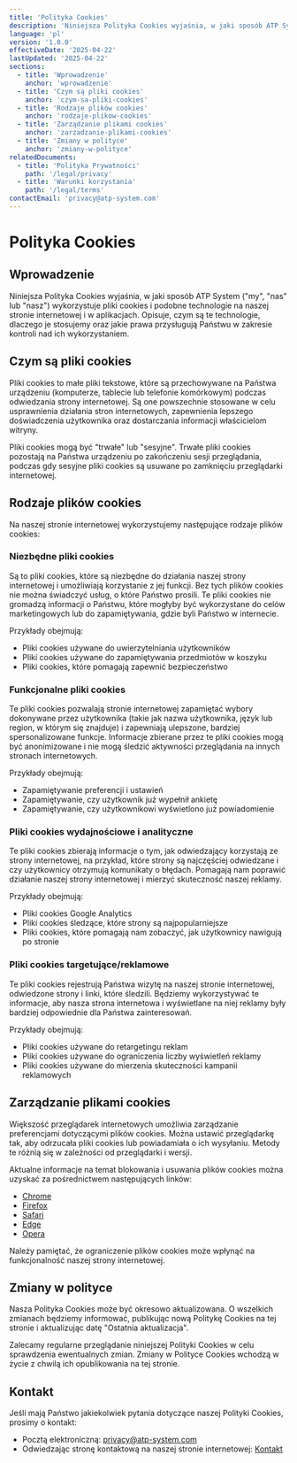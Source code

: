 ```yaml
---
title: 'Polityka Cookies'
description: 'Niniejsza Polityka Cookies wyjaśnia, w jaki sposób ATP System używa plików cookies i podobnych technologii na naszej stronie internetowej'
language: 'pl'
version: '1.0.0'
effectiveDate: '2025-04-22'
lastUpdated: '2025-04-22'
sections:
  - title: 'Wprowadzenie'
    anchor: 'wprowadzenie'
  - title: 'Czym są pliki cookies'
    anchor: 'czym-sa-pliki-cookies'
  - title: 'Rodzaje plików cookies'
    anchor: 'rodzaje-plikow-cookies'
  - title: 'Zarządzanie plikami cookies'
    anchor: 'zarzadzanie-plikami-cookies'
  - title: 'Zmiany w polityce'
    anchor: 'zmiany-w-polityce'
relatedDocuments:
  - title: 'Polityka Prywatności'
    path: '/legal/privacy'
  - title: 'Warunki korzystania'
    path: '/legal/terms'
contactEmail: 'privacy@atp-system.com'
---
```


# Polityka Cookies

## Wprowadzenie

Niniejsza Polityka Cookies wyjaśnia, w jaki sposób ATP System ("my", "nas" lub "nasz") wykorzystuje pliki cookies i podobne technologie na naszej stronie internetowej i w aplikacjach. Opisuje, czym są te technologie, dlaczego je stosujemy oraz jakie prawa przysługują Państwu w zakresie kontroli nad ich wykorzystaniem.

## Czym są pliki cookies

Pliki cookies to małe pliki tekstowe, które są przechowywane na Państwa urządzeniu (komputerze, tablecie lub telefonie komórkowym) podczas odwiedzania strony internetowej. Są one powszechnie stosowane w celu usprawnienia działania stron internetowych, zapewnienia lepszego doświadczenia użytkownika oraz dostarczania informacji właścicielom witryny.

Pliki cookies mogą być "trwałe" lub "sesyjne". Trwałe pliki cookies pozostają na Państwa urządzeniu po zakończeniu sesji przeglądania, podczas gdy sesyjne pliki cookies są usuwane po zamknięciu przeglądarki internetowej.

## Rodzaje plików cookies

Na naszej stronie internetowej wykorzystujemy następujące rodzaje plików cookies:

### Niezbędne pliki cookies

Są to pliki cookies, które są niezbędne do działania naszej strony internetowej i umożliwiają korzystanie z jej funkcji. Bez tych plików cookies nie można świadczyć usług, o które Państwo prosili. Te pliki cookies nie gromadzą informacji o Państwu, które mogłyby być wykorzystane do celów marketingowych lub do zapamiętywania, gdzie byli Państwo w internecie.

Przykłady obejmują:
- Pliki cookies używane do uwierzytelniania użytkowników
- Pliki cookies używane do zapamiętywania przedmiotów w koszyku
- Pliki cookies, które pomagają zapewnić bezpieczeństwo

### Funkcjonalne pliki cookies

Te pliki cookies pozwalają stronie internetowej zapamiętać wybory dokonywane przez użytkownika (takie jak nazwa użytkownika, język lub region, w którym się znajduje) i zapewniają ulepszone, bardziej spersonalizowane funkcje. Informacje zbierane przez te pliki cookies mogą być anonimizowane i nie mogą śledzić aktywności przeglądania na innych stronach internetowych.

Przykłady obejmują:
- Zapamiętywanie preferencji i ustawień
- Zapamiętywanie, czy użytkownik już wypełnił ankietę
- Zapamiętywanie, czy użytkownikowi wyświetlono już powiadomienie

### Pliki cookies wydajnościowe i analityczne

Te pliki cookies zbierają informacje o tym, jak odwiedzający korzystają ze strony internetowej, na przykład, które strony są najczęściej odwiedzane i czy użytkownicy otrzymują komunikaty o błędach. Pomagają nam poprawić działanie naszej strony internetowej i mierzyć skuteczność naszej reklamy.

Przykłady obejmują:
- Pliki cookies Google Analytics
- Pliki cookies śledzące, które strony są najpopularniejsze
- Pliki cookies, które pomagają nam zobaczyć, jak użytkownicy nawigują po stronie

### Pliki cookies targetujące/reklamowe

Te pliki cookies rejestrują Państwa wizytę na naszej stronie internetowej, odwiedzone strony i linki, które śledzili. Będziemy wykorzystywać te informacje, aby nasza strona internetowa i wyświetlane na niej reklamy były bardziej odpowiednie dla Państwa zainteresowań.

Przykłady obejmują:
- Pliki cookies używane do retargetingu reklam
- Pliki cookies używane do ograniczenia liczby wyświetleń reklamy
- Pliki cookies używane do mierzenia skuteczności kampanii reklamowych

## Zarządzanie plikami cookies

Większość przeglądarek internetowych umożliwia zarządzanie preferencjami dotyczącymi plików cookies. Można ustawić przeglądarkę tak, aby odrzucała pliki cookies lub powiadamiała o ich wysyłaniu. Metody te różnią się w zależności od przeglądarki i wersji.

Aktualne informacje na temat blokowania i usuwania plików cookies można uzyskać za pośrednictwem następujących linków:

- [Chrome](https://support.google.com/chrome/answer/95647?hl=pl)
- [Firefox](https://support.mozilla.org/pl/kb/wlaczanie-i-wylaczanie-ciasteczek-sledzacych)
- [Safari](https://support.apple.com/pl-pl/guide/safari/sfri11471/mac)
- [Edge](https://support.microsoft.com/pl-pl/microsoft-edge/usuwanie-plikow-cookie-w-przegladarce-microsoft-edge-63947406-40ac-c3b8-57b9-2a946a29ae09)
- [Opera](https://help.opera.com/pl/latest/web-preferences/#cookies)

Należy pamiętać, że ograniczenie plików cookies może wpłynąć na funkcjonalność naszej strony internetowej.

## Zmiany w polityce

Nasza Polityka Cookies może być okresowo aktualizowana. O wszelkich zmianach będziemy informować, publikując nową Politykę Cookies na tej stronie i aktualizując datę "Ostatnia aktualizacja".

Zalecamy regularne przeglądanie niniejszej Polityki Cookies w celu sprawdzenia ewentualnych zmian. Zmiany w Polityce Cookies wchodzą w życie z chwilą ich opublikowania na tej stronie.

## Kontakt

Jeśli mają Państwo jakiekolwiek pytania dotyczące naszej Polityki Cookies, prosimy o kontakt:

- Pocztą elektroniczną: privacy@atp-system.com
- Odwiedzając stronę kontaktową na naszej stronie internetowej: [Kontakt](/contact)
